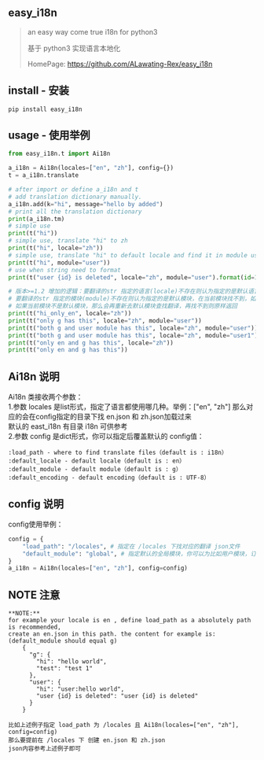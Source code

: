 ## easy_i18n
> an easy way come true i18n for python3  
> 
> 基于 python3 实现语言本地化
> 
> HomePage: https://github.com/ALawating-Rex/easy_i18n
> 

## install - 安装
```shell script
pip install easy_i18n
```

## usage - 使用举例
```python
from easy_i18n.t import Ai18n

a_i18n = Ai18n(locales=["en", "zh"], config={})
t = a_i18n.translate

# after import or define a_i18n and t
# add translation dictionary manually.
a_i18n.add(k="hi", message="hello by added")
# print all the translation dictionary
print(a_i18n.tm)
# simple use
print(t("hi"))
# simple use, translate "hi" to zh
print(t("hi", locale="zh"))
# simple use, translate "hi" to default locale and find it in module user
print(t("hi", module="user"))
# use when string need to format
print(t("user {id} is deleted", locale="zh", module="user").format(id=1))

# 版本>=1.2 增加的逻辑：要翻译的str 指定的语言(locale)不存在则认为指定的是默认语言，在当前语言找不到则原样返回（注：不会再去默认语言查找）  
# 要翻译的str 指定的模块(module)不存在则认为指定的是默认模块，在当前模块找不到，如果当前模块是默认模块则原样返回  
# 如果当前模块不是默认模块，那么会再重新去默认模块查找翻译，再找不到则原样返回 
print(t("hi_only_en", locale="zh"))
print(t("only g has this", locale="zh", module="user"))
print(t("both g and user module has this", locale="zh", module="user"))
print(t("both g and user module has this", locale="zh", module="user1"))
print(t("only en and g has this", locale="zh"))
print(t("only en and g has this"))
```

## Ai18n 说明
Ai18n 类接收两个参数：  
1.参数 locales 是list形式，指定了语言都使用哪几种。举例：["en", "zh"] 那么对应的会在config指定的目录下找 en.json 和 zh.json加载过来  
默认的 east_i18n 有目录 i18n 可供参考  
2.参数 config 是dict形式，你可以指定后覆盖默认的 config值：  
```
:load_path - where to find translate files（default is : i18n）
:default_locale - default locale（default is : en）
:default_module - default module（default is : g）
:default_encoding - default encoding（default is : UTF-8）
```
  
## config 说明
config使用举例：   
```python
config = {
    "load_path": "/locales", # 指定在 /locales 下找对应的翻译 json文件
    "default_module": "global", # 指定默认的全局模块，你可以为比如用户模块，订单模块单独设置翻译，如果不指定 module 则会去全局模块查找。
}
a_i18n = Ai18n(locales=["en", "zh"], config=config)
```

## NOTE 注意
```
**NOTE:** 
for example your locale is en , define load_path as a absolutely path is recommended,
create an en.json in this path. the content for example is: (default_module should equal g)
    {
      "g": {
        "hi": "hello world",
        "test": "test 1"
      },
      "user": {
        "hi": "user:hello world",
        "user {id} is deleted": "user {id} is deleted"
      }
    }

比如上述例子指定 load_path 为 /locales 且 Ai18n(locales=["en", "zh"], config=config)  
那么要提前在 /locales 下 创建 en.json 和 zh.json  
json内容参考上述例子即可  
```
